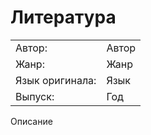 Литература
==========

|                   |       |
|-------------------|-------|
|Автор:             |Автор  |
|Жанр:              |Жанр   |
|Язык оригинала:    |Язык   |
|Выпуск:            |Год    |

Описание
